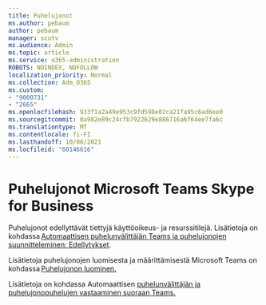 ```yaml
---
title: Puhelujonot
ms.author: pebaum
author: pebaum
manager: scotv
ms.audience: Admin
ms.topic: article
ms.service: o365-administration
ROBOTS: NOINDEX, NOFOLLOW
localization_priority: Normal
ms.collection: Adm_O365
ms.custom:
- "9000731"
- "2665"
ms.openlocfilehash: 933f1a2a49e953c9fd598e02ca21fa95c6ad6ee0
ms.sourcegitcommit: 0a982e89c24cfb7922629e886716a6f64ee7fa6c
ms.translationtype: MT
ms.contentlocale: fi-FI
ms.lasthandoff: 10/06/2021
ms.locfileid: "60146616"
---
```

# <a name="call-queues-in-microsoft-teams-and-skype-for-business"></a>Puhelujonot Microsoft Teams Skype for Business 

Puhelujonot edellyttävät tiettyjä käyttöoikeus- ja resurssitilejä. Lisätietoja on kohdassa [Automaattisen puhelunvälittäjän Teams ja puhelujonojen suunnitteleminen: Edellytykset](https://docs.microsoft.com/microsoftteams/plan-auto-attendant-call-queue#prerequisites). 

Lisätietoja puhelujonojen luomisesta ja määrittämisestä Microsoft Teams on kohdassa [Puhelujonon luominen.](https://docs.microsoft.com/microsoftteams/create-a-phone-system-call-queue) 

Lisätietoja on kohdassa Automaattisen [puhelunvälittäjän ja puhelujonopuhelujen vastaaminen suoraan Teams.](https://docs.microsoft.com/microsoftteams/answer-auto-attendant-and-call-queue-calls) 